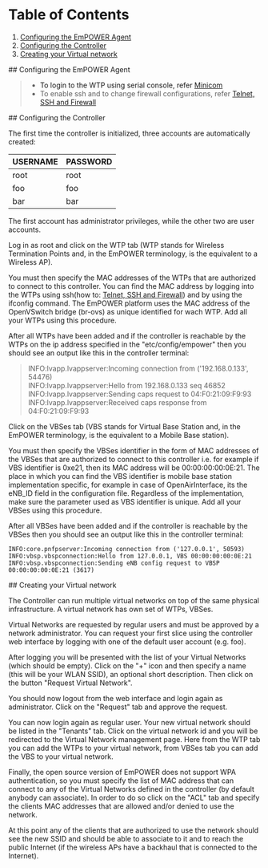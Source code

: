 # Table of Contents  
1. [Configuring the EmPOWER Agent](#empoweragent)
2. [Configuring the Controller](#controller)  
3. [Creating your Virtual network](#virtualnetwork)  

<a name="empoweragent"/>
## Configuring the EmPOWER Agent

> * To login to the WTP using serial console, refer [Minicom](https://github.com/rriggio/empower/wiki/Log-in-to-the-WRT-using-serial-console(Minicom))  
> * To enable ssh and to change firewall configurations, refer [Telnet, SSH and Firewall](https://github.com/rriggio/empower/wiki/How-to-login-to-the-WTP-through-telnet-or-ssh(Firewall-configuration)%3F)  

<a name="controller"/>
## Configuring the Controller

The first time the controller is initialized, three accounts are automatically created:

 USERNAME | PASSWORD  
 -------- | --------
 root | root  
 foo | foo  
 bar | bar  

The first account has administrator privileges, while the other two are user accounts.

Log in as root and click on the WTP tab (WTP stands for Wireless Termination Points and, in the EmPOWER terminology, is the equivalent to a Wireless AP).

You must then specify the MAC addresses of the WTPs that are authorized to connect to this controller. You can find the MAC address by logging into the WTPs using ssh(how to: [Telnet, SSH and Firewall](https://wiki.openwrt.org/doc/howto/firstlogin)) and by using the ifconfig command. The EmPOWER platform uses the MAC address of the OpenVSwitch bridge (br-ovs) as unique identified for wach WTP. Add all your WTPs using this procedure.

After all WTPs have been added and if the controller is reachable by the WTPs on the ip address specified in the "etc/config/empower" then you should see an output like this in the controller terminal:

> INFO:lvapp.lvappserver:Incoming connection from ('192.168.0.133', 54476)  
> INFO:lvapp.lvappserver:Hello from 192.168.0.133 seq 46852  
> INFO:lvapp.lvappserver:Sending caps request to 04:F0:21:09:F9:93  
> INFO:lvapp.lvappserver:Received caps response from 04:F0:21:09:F9:93  

Click on the VBSes tab (VBS stands for Virtual Base Station and, in the EmPOWER terminology, is the equivalent to a Mobile Base station).

You must then specify the VBSes identifier in the form of MAC addresses of the VBSes that are authorized to connect to this controller i.e. for example if VBS identifier is 0xe21, then its MAC address will be 00:00:00:00:0E:21. The place in which you can find the VBS identifier is mobile base station implementation specific, for example in case of OpenAirInterface, its the eNB_ID field in the configuration file. Regardless of the implementation, make sure the parameter used as VBS identifier is unique. Add all your VBSes using this procedure.

After all VBSes have been added and if the controller is reachable by the VBSes then you should see an output like this in the controller terminal:

```
INFO:core.pnfpserver:Incoming connection from ('127.0.0.1', 50593)
INFO:vbsp.vbspconnection:Hello from 127.0.0.1, VBS 00:00:00:00:0E:21
INFO:vbsp.vbspconnection:Sending eNB config request to VBSP 00:00:00:00:0E:21 (3617)
```

<a name="virtualnetwork"/>
## Creating your Virtual network

The Controller can run multiple virtual networks on top of the same physical infrastructure. A virtual network has own set of WTPs, VBSes.

Virtual Networks are requested by regular users and must be approved by a network administrator. You can request your first slice using the controller web interface by logging with one of the default user account (e.g. foo).

After logging you will be presented with the list of your Virtual Networks (which should be empty). Click on the "+" icon and then specify a name (this will be your WLAN SSID), an optional short description. Then click on the button "Request Virtual Network".

You should now logout from the web interface and login again as administrator. Click on the "Request" tab and approve the request.

You can now login again as regular user. Your new virtual network should be listed in the "Tenants" tab. Click on the virtual network id and you will be redirected to the Virtual Network management page. Here from the WTP tab you can add the WTPs to your virtual network, from VBSes tab you can add the VBS to your virtual network.

Finally, the open source version of EmPOWER does not support WPA authentication, so you must specify the list of MAC address that can connect to any of the Virtual Networks defined in the controller (by default anybody can associate). In order to do so click on the "ACL" tab and specify the clients MAC addresses that are allowed and/or denied to use the network.

At this point any of the clients that are authorized to use the network should see the new SSID and should be able to associate to it and to reach the public Internet (if the wireless APs have a backhaul that is connected to the Internet).

